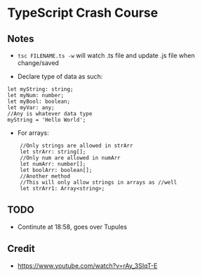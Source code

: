 # TypeScript Crash Course 

## Notes

- `tsc FILENAME.ts -w` will watch .ts file and update .js file when change/saved 

- Declare type of data as such:
```
let myString: string;
let myNum: number;
let myBool: boolean;
let myVar: any;
//Any is whatever data type 
myString = 'Hello World'; 
```

- For arrays: 
```
    //Only strings are allowed in strArr
    let strArr: string[];
    //Only num are allowed in numArr
    let numArr: number[];
    let boolArr: boolean[];
    //Another method 
    //This will only allow strings in arrays as //well
    let strArr1: Array<string>;
```


## TODO
- Continute at 18:58, goes over Tupules 

## Credit 
- https://www.youtube.com/watch?v=rAy_3SIqT-E